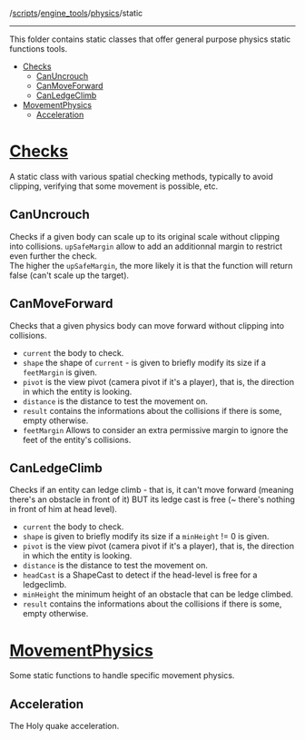 /[scripts](../../../)/[engine_tools](../../)/[physics](../)/static  

---

This folder contains static classes that offer general purpose physics static functions tools.

- [Checks](#checks)
  - [CanUncrouch](#canuncrouch)
  - [CanMoveForward](#canmoveforward)
  - [CanLedgeClimb](#canledgeclimb)
- [MovementPhysics](#movementphysics)
  - [Acceleration](#acceleration)


# [Checks](PHX_Checks.cs)

A static class with various spatial checking methods, typically to avoid clipping, verifying that some movement is possible, etc. 

## CanUncrouch

Checks if a given body can scale up to its original scale without clipping into collisions. `upSafeMargin` allow to add an additionnal margin to restrict even further the check.  
The higher the `upSafeMargin`, the more likely it is that the function will return false (can't scale up the target).

## CanMoveForward

Checks that a given physics body can move forward without clipping into collisions. 
- `current` the body to check. 
- `shape` the shape of `current` - is given to briefly modify its size if a `feetMargin` is given.  
- `pivot` is the view pivot (camera pivot if it's a player), that is, the direction in which the entity is looking.  
- `distance` is the distance to test the movement on.  
- `result` contains the informations about the collisions if there is some, empty otherwise.  
- `feetMargin` Allows to consider an extra permissive margin to ignore the feet of the entity's collisions.


## CanLedgeClimb

Checks if an entity can ledge climb - that is, it can't move forward (meaning there's an obstacle in front of it) BUT its ledge cast is free (~ there's nothing in front of him at head level).
- `current` the body to check.
- `shape` is given to briefly modify its size if a `minHeight` != 0 is given.  
- `pivot` is the view pivot (camera pivot if it's a player), that is, the direction in which the entity is looking.  
- `distance` is the distance to test the movement on. 
- `headCast` is a ShapeCast to detect if the head-level is free for a ledgeclimb.
- `minHeight` the minimum height of an obstacle that can be ledge climbed.
- `result` contains the informations about the collisions if there is some, empty otherwise.  


# [MovementPhysics](PHX_MovementPhysics.cs)

Some static functions to handle specific movement physics.

## Acceleration

The Holy quake acceleration.